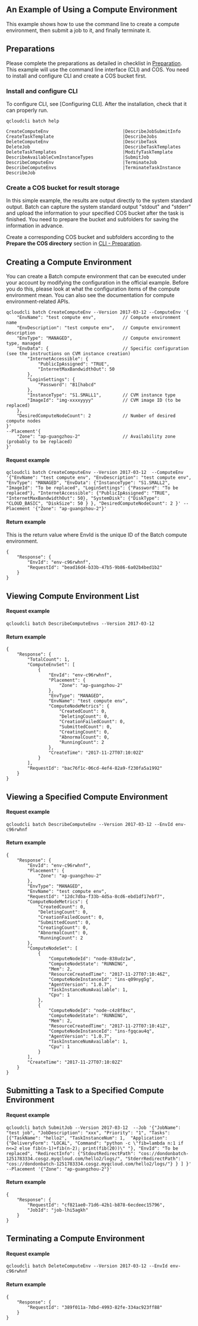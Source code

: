 ## An Example of Using a Compute Environment
This example shows how to use the command line to create a compute environment, then submit a job to it, and finally terminate it.

## Preparations
Please complete the preparations as detailed in checklist in [Preparation](/doc/product/599/10807). This example will use the command line interface (CLI) and COS. You need to install and configure CLI and create a COS bucket first.

### Install and configure CLI
To configure CLI, see [Configuring CLI]. After the installation, check that it can properly run.
```
qcloudcli batch help

CreateComputeEnv                        	|DescribeJobSubmitInfo
CreateTaskTemplate                      	|DescribeJobs
DeleteComputeEnv                        	|DescribeTask
DeleteJob                               	|DescribeTaskTemplates
DeleteTaskTemplates                     	|ModifyTaskTemplate
DescribeAvailableCvmInstanceTypes       	|SubmitJob
DescribeComputeEnv                      	|TerminateJob
DescribeComputeEnvs                     	|TerminateTaskInstance
DescribeJob
```

### Create a COS bucket for result storage

In this simple example, the results are output directly to the system standard output. Batch can capture the system standard output "stdout" and "stderr" and upload the information to your specified COS bucket after the task is finished. You need to prepare the bucket and subfolders for saving the information in advance.

Create a corresponding COS bucket and subfolders according to the **Prepare the COS directory** section in [CLI - Preparation](/doc/product/599/10548).


## Creating a Compute Environment

You can create a Batch compute environment that can be executed under your account by modifying the configuration in the official example. Before you do this, please look at what the configuration items of the compute environment mean.
You can also see the documentation for compute environment-related APIs.
```
qcloudcli batch CreateComputeEnv --Version 2017-03-12 --ComputeEnv '{
    "EnvName": "test compute env",          // Compute environment name
    "EnvDescription": "test compute env",   // Compute environment description
    "EnvType": "MANAGED",                   // Compute environment type, managed
    "EnvData": {                            // Specific configuration (see the instructions on CVM instance creation)
        "InternetAccessible": {
            "PublicIpAssigned": "TRUE",
            "InternetMaxBandwidthOut": 50
        },
        "LoginSettings": {
            "Password": "B1[habcd"
        },
        "InstanceType": "S1.SMALL1",        // CVM instance type
        "ImageId": "img-xxxxyyyy"           // CVM image ID (to be replaced)
    },
    "DesiredComputeNodeCount": 2            // Number of desired compute nodes
}'
--Placement'{
    "Zone": "ap-guangzhou-2"                // Availability zone (probably to be replaced)
}'
```


#### Request example
```
qcloudcli batch CreateComputeEnv --Version 2017-03-12  --ComputeEnv '{"EnvName": "test compute env", "EnvDescription": "test compute env", "EnvType": "MANAGED", "EnvData": {"InstanceType": "S1.SMALL2", "ImageId": "To be replaced", "LoginSettings": {"Password": "To be replaced"}, "InternetAccessible": {"PublicIpAssigned": "TRUE", "InternetMaxBandwidthOut": 50}, "SystemDisk": {"DiskType": "CLOUD_BASIC", "DiskSize": 50 } }, "DesiredComputeNodeCount": 2 }' --Placement '{"Zone": "ap-guangzhou-2"}'
```

#### Return example
This is the return value where EnvId is the unique ID of the Batch compute environment.
```
{
    "Response": {
        "EnvId": "env-c96rwhnf",
        "RequestId": "bead16d4-b33b-47b5-9b86-6a02b4bed1b2"
    }
}
```

## Viewing Compute Environment List
#### Request example
```
qcloudcli batch DescribeComputeEnvs --Version 2017-03-12
```

#### Return example
```
{
    "Response": {
        "TotalCount": 1,
        "ComputeEnvSet": [
            {
                "EnvId": "env-c96rwhnf",
                "Placement": {
                    "Zone": "ap-guangzhou-2"
                },
                "EnvType": "MANAGED",
                "EnvName": "test compute env",
                "ComputeNodeMetrics": {
                    "CreatedCount": 0,
                    "DeletingCount": 0,
                    "CreationFailedCount": 0,
                    "SubmittedCount": 0,
                    "CreatingCount": 0,
                    "AbnormalCount": 0,
                    "RunningCount": 2
                },
                "CreateTime": "2017-11-27T07:10:02Z"
            }
        ],
        "RequestId": "bac76f1c-06cd-4ef4-82a9-f230fa5a1992"
    }
}
```


## Viewing a Specified Compute Environment
#### Request example
```
qcloudcli batch DescribeComputeEnv --Version 2017-03-12 --EnvId env-c96rwhnf
```

#### Return example
```
{
    "Response": {
        "EnvId": "env-c96rwhnf",
        "Placement": {
            "Zone": "ap-guangzhou-2"
        },
        "EnvType": "MANAGED",
        "EnvName": "test compute env",
        "RequestId": "12dc7dba-f33b-4d5a-8cd6-ebd1df17ebf7",
        "ComputeNodeMetrics": {
            "CreatedCount": 0,
            "DeletingCount": 0,
            "CreationFailedCount": 0,
            "SubmittedCount": 0,
            "CreatingCount": 0,
            "AbnormalCount": 0,
            "RunningCount": 2
        },
        "ComputeNodeSet": [
            {
                "ComputeNodeId": "node-838udz1w",
                "ComputeNodeState": "RUNNING",
                "Mem": 2,
                "ResourceCreatedTime": "2017-11-27T07:10:46Z",
                "ComputeNodeInstanceId": "ins-q09nyg5g",
                "AgentVersion": "1.0.7",
                "TaskInstanceNumAvailable": 1,
                "Cpu": 1
            },
            {
                "ComputeNodeId": "node-c4z8f8xc",
                "ComputeNodeState": "RUNNING",
                "Mem": 2,
                "ResourceCreatedTime": "2017-11-27T07:10:41Z",
                "ComputeNodeInstanceId": "ins-fgqcau4q",
                "AgentVersion": "1.0.7",
                "TaskInstanceNumAvailable": 1,
                "Cpu": 1
            }
        ],
        "CreateTime": "2017-11-27T07:10:02Z"
    }
}
```

## Submitting a Task to a Specified Compute Environment
#### Request example
```
qcloudcli batch SubmitJob --Version 2017-03-12  --Job '{"JobName": "test job", "JobDescription": "xxx", "Priority": "1", "Tasks": [{"TaskName": "hello2", "TaskInstanceNum": 1,  "Application": {"DeliveryForm": "LOCAL", "Command": "python -c \"fib=lambda n:1 if n<=2 else fib(n-1)+fib(n-2); print(fib(20))\" "}, "EnvId": "To be replaced", "RedirectInfo": {"StdoutRedirectPath": "cos://dondonbatch-1251783334.cosgz.myqcloud.com/hello2/logs/", "StderrRedirectPath":  "cos://dondonbatch-1251783334.cosgz.myqcloud.com/hello2/logs/"} } ] }' --Placement '{"Zone": "ap-guangzhou-2"}'

```

#### Return example
```
{
    "Response": {
        "RequestId": "cf821ae0-71d6-42b1-b878-6ecdeec15796",
        "JobId": "job-lhi5agkh"
    }
}
```

## Terminating a Compute Environment
#### Request example
```
qcloudcli batch DeleteComputeEnv --Version 2017-03-12 --EnvId env-c96rwhnf
```

#### Return example
```
{
    "Response": {
        "RequestId": "389f011a-7dbd-4993-82fe-334ac923ff88"
    }
}
```
